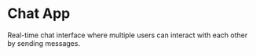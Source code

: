 # Chat App
Real-time chat interface where multiple users can interact with each other by sending messages.
